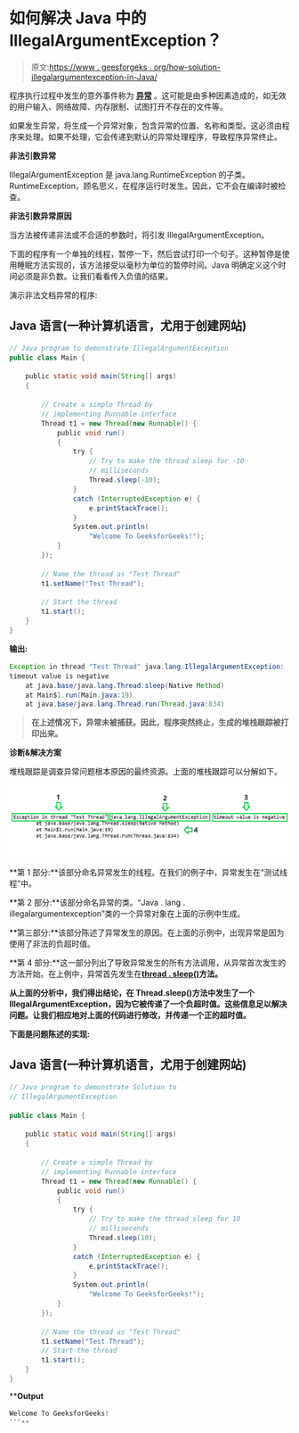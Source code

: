 # 如何解决 Java 中的 IllegalArgumentException？

> 原文:[https://www . geesforgeks . org/how-solution-illegalargumentexception-in-Java/](https://www.geeksforgeeks.org/how-to-solve-illegalargumentexception-in-java/)

程序执行过程中发生的意外事件称为 [**异常**](https://www.geeksforgeeks.org/exceptions-in-java/) 。这可能是由多种因素造成的，如无效的用户输入、网络故障、内存限制、试图打开不存在的文件等。

如果发生异常，将生成一个异常对象，包含异常的位置、名称和类型。这必须由程序来处理。如果不处理，它会传递到默认的异常处理程序，导致程序异常终止。

**非法引数异常**

IllegalArgumentException 是 java.lang.RuntimeException 的子类。RuntimeException，顾名思义，在程序运行时发生。因此，它不会在编译时被检查。

**非法引数异常原因**

当方法被传递非法或不合适的参数时，将引发 IllegalArgumentException。

下面的程序有一个单独的线程，暂停一下，然后尝试打印一个句子。这种暂停是使用睡眠方法实现的，该方法接受以毫秒为单位的暂停时间。Java 明确定义这个时间必须是非负数。让我们看看传入负值的结果。

演示非法文档异常的程序:

## Java 语言(一种计算机语言，尤用于创建网站)

```java
// Java program to demonstrate IllegalArgumentException
public class Main {

    public static void main(String[] args)
    {

        // Create a simple Thread by
        // implementing Runnable interface
        Thread t1 = new Thread(new Runnable() {
            public void run()
            {
                try {
                    // Try to make the thread sleep for -10
                    // milliseconds
                    Thread.sleep(-10);
                }
                catch (InterruptedException e) {
                    e.printStackTrace();
                }
                System.out.println(
                    "Welcome To GeeksforGeeks!");
            }
        });

        // Name the thread as "Test Thread"
        t1.setName("Test Thread");

        // Start the thread
        t1.start();
    }
}
```

**输出:**

```java
Exception in thread "Test Thread" java.lang.IllegalArgumentException: 
timeout value is negative
    at java.base/java.lang.Thread.sleep(Native Method)
    at Main$1.run(Main.java:19)
    at java.base/java.lang.Thread.run(Thread.java:834)
```

> **在上述情况下，异常未被捕获。因此，程序突然终止，生成的堆栈跟踪被打印出来。**

**诊断&解决方案**

堆栈跟踪是调查异常问题根本原因的最终资源。上面的堆栈跟踪可以分解如下。

![](img/bb878fda5257370c44cbcb5408124bdd.png)

**第 1 部分:**该部分命名异常发生的线程。在我们的例子中，异常发生在“测试线程”中。

**第 2 部分:**该部分命名异常的类。“Java . lang . illegalargumentexception”类的一个异常对象在上面的示例中生成。

**第三部分:**该部分陈述了异常发生的原因。在上面的示例中，出现异常是因为使用了非法的负超时值。

**第 4 部分:**这一部分列出了导致异常发生的所有方法调用，从异常首次发生的方法开始。在上例中，异常首先发生在[**thread . sleep()**](https://www.geeksforgeeks.org/java-concurrency-yield-sleep-and-join-methods/)**方法。**

**从上面的分析中，我们得出结论，在 Thread.sleep()方法中发生了一个 IllegalArgumentException，因为它被传递了一个负超时值。这些信息足以解决问题。让我们相应地对上面的代码进行修改，并传递一个正的超时值。**

**下面是问题陈述的实现:**

## **Java 语言(一种计算机语言，尤用于创建网站)**

```java
// Java program to demonstrate Solution to
// IllegalArgumentException

public class Main {

    public static void main(String[] args)
    {

        // Create a simple Thread by
        // implementing Runnable interface
        Thread t1 = new Thread(new Runnable() {
            public void run()
            {
                try {
                    // Try to make the thread sleep for 10
                    // milliseconds
                    Thread.sleep(10);
                }
                catch (InterruptedException e) {
                    e.printStackTrace();
                }
                System.out.println(
                    "Welcome To GeeksforGeeks!");
            }
        });

        // Name the thread as "Test Thread"
        t1.setName("Test Thread");
        // Start the thread
        t1.start();
    }
}
```

****Output**

```java
Welcome To GeeksforGeeks!
```**